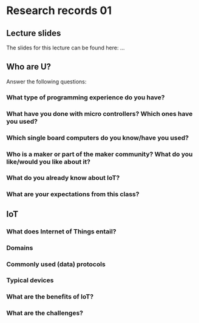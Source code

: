 # Research records 01

## Lecture slides

The slides for this lecture can be found here: ...

## Who are U?
Answer the following questions:


### What type of programming experience do you have?


### What have you done with micro controllers? Which ones have you used?


### Which single board computers do you know/have you used?


### Who is a maker or part of the maker community? What do you like/would you like about it?


### What do you already know about IoT?


### What are your expectations from this class?



## IoT

### What does Internet of Things entail?


### Domains


### Commonly used (data) protocols



### Typical devices


### What are the benefits of IoT?


### What are the challenges?

